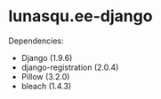 # lunasqu.ee-django

Dependencies: 

* Django (1.9.6)
* django-registration (2.0.4)
* Pillow (3.2.0)
* bleach (1.4.3)